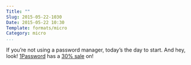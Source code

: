 ```yaml
---
Title: ""
Slug: 2015-05-22-1030
Date: 2015-05-22 10:30
Template: formats/micro
Category: micro
...
```


If you’re not using a password manager, today’s the day to start. And hey, look!
[1Password] has a [30% sale] on!

[1Password]: https://agilebits.com/onepassword
[30% sale]: https://blog.agilebits.com/2015/05/21/the-because-we-love-you-sale/